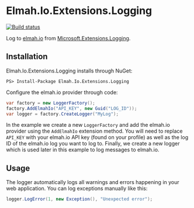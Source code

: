 # Elmah.Io.Extensions.Logging[![Build status](https://ci.appveyor.com/api/projects/status/eiw9tpstm67t02v6?svg=true)](https://ci.appveyor.com/project/ThomasArdal/elmah-io-extensions-logging)Log to [elmah.io](https://elmah.io/) from [Microsoft.Extensions.Logging](https://github.com/aspnet/Logging).## InstallationElmah.Io.Extensions.Logging installs through NuGet:```PS> Install-Package Elmah.Io.Extensions.Logging```Configure the elmah.io provider through code:```csharpvar factory = new LoggerFactory();factory.AddElmahIo("API_KEY", new Guid("LOG_ID"));var logger = factory.CreateLogger("MyLog");```In the example we create a new `LoggerFactory` and add the elmah.io provider using the `AddElmahIo` extension method. You will need to replace `API_KEY` with your elmah.io API key (found on your profile) as well as the log ID of the elmah.io log you want to log to. Finally, we create a new logger which is used later in this example to log messages to elmah.io.## UsageThe logger automatically logs all warnings and errors happening in your web application. You can log exceptions manually like this:```csharplogger.LogError(1, new Exception(), "Unexpected error");```
